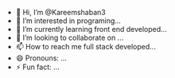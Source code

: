 - 👋 Hi, I’m @Kareemshaban3
- 👀 I’m interested in programing...
- 🌱 I’m currently learning front end developed...
- 💞️ I’m looking to collaborate on ...
- 📫 How to reach me full stack developed...
- 😄 Pronouns: ...
- ⚡ Fun fact: ...

<!---
Kareemshaban3/Kareemshaban3 is a ✨ special ✨ repository because its `README.md` (this file) appears on your GitHub profile.
You can click the Preview link to take a look at your changes.
--->
